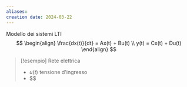 ```yaml
---
aliases: 
creation date: 2024-03-22
---
```


Modello dei sistemi LTI
$$ \begin{align}
\frac{dx(t)}{dt} = Ax(t) + Bu(t) \\
y(t) = Cx(t) + Du(t)
\end{align}  $$

>[!esempio]
>Rete elettrica
> - $u(t)$ tensione d'ingresso
> - $$